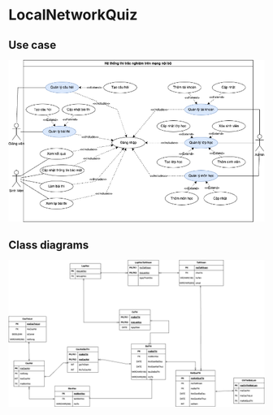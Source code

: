 # LocalNetworkQuiz

## Use case 

![alt text](image.png)


## Class diagrams

![alt text](image-1.png)